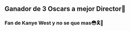 ##  Ganador de 3 Oscars a mejor Director🍑
### Fan de Kanye West y no se que mas😳🎗🍌
<img src="https://hips.hearstapps.com/hmg-prod/images/dewey-malcolm-fotogramas-1626112299.jpg?crop=0.870xw:0.755xh;0.0465xw,0.0153xh&resize=1200:*" alt="" />
